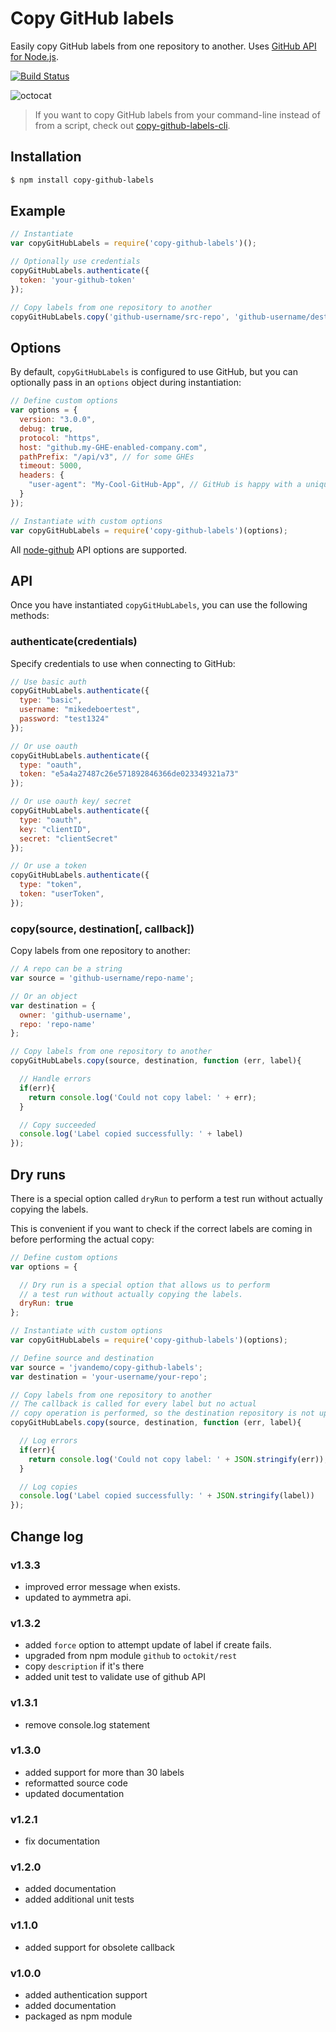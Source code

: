 # Copy GitHub labels

Easily copy GitHub labels from one repository to another. Uses [GitHub API for Node.js](https://github.com/mikedeboer/node-github).

[![Build Status](https://travis-ci.org/jvandemo/copy-github-labels.svg?branch=master)](https://travis-ci.org/jvandemo/copy-github-labels)

![octocat](https://cloud.githubusercontent.com/assets/1859381/5422531/40186cf0-8287-11e4-941c-96cabdb3fb24.jpg)

> If you want to copy GitHub labels from your command-line instead of from a script, check out [copy-github-labels-cli](https://github.com/jvandemo/copy-github-labels-cli).

## Installation

```bash
$ npm install copy-github-labels
```

## Example

```javascript
// Instantiate
var copyGitHubLabels = require('copy-github-labels')();

// Optionally use credentials
copyGitHubLabels.authenticate({
  token: 'your-github-token'
});

// Copy labels from one repository to another
copyGitHubLabels.copy('github-username/src-repo', 'github-username/dest-repo');

```

## Options

By default, `copyGitHubLabels` is configured to use GitHub, but you can optionally pass in an `options` object during instantiation:

```javascript
// Define custom options
var options = {
  version: "3.0.0",
  debug: true,
  protocol: "https",
  host: "github.my-GHE-enabled-company.com",
  pathPrefix: "/api/v3", // for some GHEs
  timeout: 5000,
  headers: {
    "user-agent": "My-Cool-GitHub-App", // GitHub is happy with a unique user agent
  }
});

// Instantiate with custom options
var copyGitHubLabels = require('copy-github-labels')(options);
```

All [node-github](https://github.com/mikedeboer/node-github) API options are supported.

## API

Once you have instantiated `copyGitHubLabels`, you can use the following methods:

### authenticate(credentials)

Specify credentials to use when connecting to GitHub:

```javascript
// Use basic auth
copyGitHubLabels.authenticate({
  type: "basic",
  username: "mikedeboertest",
  password: "test1324"
});

// Or use oauth
copyGitHubLabels.authenticate({
  type: "oauth",
  token: "e5a4a27487c26e571892846366de023349321a73"
});

// Or use oauth key/ secret
copyGitHubLabels.authenticate({
  type: "oauth",
  key: "clientID",
  secret: "clientSecret"
});

// Or use a token
copyGitHubLabels.authenticate({
  type: "token",
  token: "userToken",
});
```

### copy(source, destination[, callback])

Copy labels from one repository to another:

```javascript
// A repo can be a string
var source = 'github-username/repo-name';

// Or an object
var destination = {
  owner: 'github-username',
  repo: 'repo-name'
};

// Copy labels from one repository to another
copyGitHubLabels.copy(source, destination, function (err, label){

  // Handle errors
  if(err){
  	return console.log('Could not copy label: ' + err);
  }

  // Copy succeeded
  console.log('Label copied successfully: ' + label)
});
```

## Dry runs

There is a special option called `dryRun` to perform a test run without actually copying the labels.

This is convenient if you want to check if the correct labels are coming in before performing the actual copy:

```javascript
// Define custom options
var options = {

  // Dry run is a special option that allows us to perform
  // a test run without actually copying the labels.
  dryRun: true
};

// Instantiate with custom options
var copyGitHubLabels = require('copy-github-labels')(options);

// Define source and destination
var source = 'jvandemo/copy-github-labels';
var destination = 'your-username/your-repo';

// Copy labels from one repository to another
// The callback is called for every label but no actual
// copy operation is performed, so the destination repository is not updated.
copyGitHubLabels.copy(source, destination, function (err, label){

  // Log errors
  if(err){
    return console.log('Could not copy label: ' + JSON.stringify(err));
  }

  // Log copies
  console.log('Label copied successfully: ' + JSON.stringify(label))
});

```

## Change log

### v1.3.3

- improved error message when exists.
- updated to aymmetra api.

### v1.3.2

- added `force` option to attempt update of label if create fails.
- upgraded from npm module `github` to `octokit/rest`
- copy `description` if it's there
- added unit test to validate use of github API

### v1.3.1

- remove console.log statement

### v1.3.0

- added support for more than 30 labels
- reformatted source code
- updated documentation

### v1.2.1

- fix documentation

### v1.2.0

- added documentation
- added additional unit tests

### v1.1.0

- added support for obsolete callback

### v1.0.0

- added authentication support
- added documentation
- packaged as npm module
